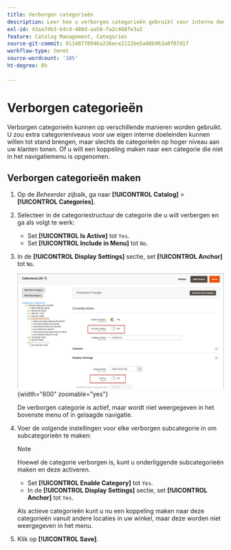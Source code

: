 ```yaml
---
title: Verborgen categorieën
description: Leer hoe u verborgen categorieën gebruikt voor interne doeleinden of hoe u een koppeling tot stand brengt met een categorie die niet in het navigatiemenu staat.
exl-id: 43aa74b3-b4cd-488d-aa58-fa2c468fe3a2
feature: Catalog Management, Categories
source-git-commit: 01148770946a236ece2122be5a88b963a0f07d1f
workflow-type: tm+mt
source-wordcount: '185'
ht-degree: 0%

---
```


# Verborgen categorieën

Verborgen categorieën kunnen op verschillende manieren worden gebruikt. U zou extra categorieniveaus voor uw eigen interne doeleinden kunnen willen tot stand brengen, maar slechts de categorieën op hoger niveau aan uw klanten tonen. Of u wilt een koppeling maken naar een categorie die niet in het navigatiemenu is opgenomen.

## Verborgen categorieën maken

1. Op de _Beheerder_ zijbalk, ga naar **[!UICONTROL Catalog]** > **[!UICONTROL Categories]**.

1. Selecteer in de categoriestructuur de categorie die u wilt verbergen en ga als volgt te werk:

   - Set **[!UICONTROL Is Active]** tot `Yes`.
   - Set **[!UICONTROL Include in Menu]** tot `No`.

1. In de **[!UICONTROL Display Settings]** sectie, set **[!UICONTROL Anchor]** tot `No`.

   ![Verborgen categorie](./assets/hidden-categories.png){width="600" zoomable="yes"}

   De verborgen categorie is actief, maar wordt niet weergegeven in het bovenste menu of in gelaagde navigatie.

1. Voer de volgende instellingen voor elke verborgen subcategorie in om subcategorieën te maken:

   >[!NOTE]
   >
   >Hoewel de categorie verborgen is, kunt u onderliggende subcategorieën maken en deze activeren.

   - Set **[!UICONTROL Enable Category]** tot `Yes`.
   - In de **[!UICONTROL Display Settings]** sectie, set **[!UICONTROL Anchor]** tot `Yes`.

   Als actieve categorieën kunt u nu een koppeling maken naar deze categorieën vanuit andere locaties in uw winkel, maar deze worden niet weergegeven in het menu.

1. Klik op **[!UICONTROL Save]**.
